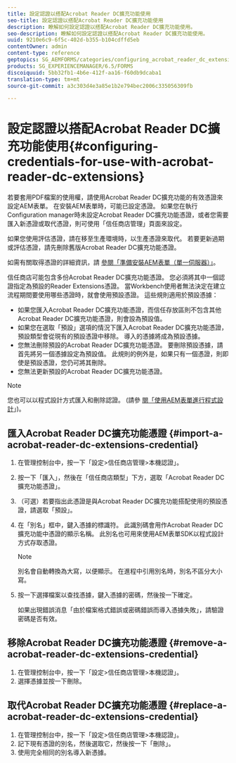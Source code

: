 ```yaml
---
title: 設定認證以搭配Acrobat Reader DC擴充功能使用
seo-title: 設定認證以搭配Acrobat Reader DC擴充功能使用
description: 瞭解如何設定認證以搭配Acrobat Reader DC擴充功能使用。
seo-description: 瞭解如何設定認證以搭配Acrobat Reader DC擴充功能使用。
uuid: 9210e6c9-6f5c-402d-b355-b104cdffd5eb
contentOwner: admin
content-type: reference
geptopics: SG_AEMFORMS/categories/configuring_acrobat_reader_dc_extensions
products: SG_EXPERIENCEMANAGER/6.5/FORMS
discoiquuid: 5bb32fb1-4b6e-412f-aa16-f60db9dcaba1
translation-type: tm+mt
source-git-commit: a3c303d4e3a85e1b2e794bec2006c335056309fb

---
```



# 設定認證以搭配Acrobat Reader DC擴充功能使用{#configuring-credentials-for-use-with-acrobat-reader-dc-extensions}

若要套用PDF檔案的使用權，請使用Acrobat Reader DC擴充功能的有效憑證來設定AEM表單。 在安裝AEM表單時，可能已設定憑證。 如果您在執行Configuration manager時未設定Acrobat Reader DC擴充功能憑證，或者您需要匯入新憑證或取代憑證，則可使用「信任商店管理」頁面來設定。

如果您使用評估憑證，請在移至生產環境時，以生產憑證來取代。 若要更新過期或評估憑證，請先刪除舊版Acrobat Reader DC擴充功能憑證。

如需有關取得憑證的詳細資訊，請 [參閱「準備安裝AEM表單（單一伺服器）」](https://www.adobe.com/go/learn_aemforms_prepareInstallsingle_63)。

信任商店可能包含多份Acrobat Reader DC擴充功能憑證。 您必須將其中一個認證指定為預設的Reader Extensions憑證。 當Workbench使用者無法決定在建立流程期間要使用哪些憑證時，就會使用預設憑證。 這些規則適用於預設憑據：

* 如果您匯入Acrobat Reader DC擴充功能憑證，而信任存放區則不包含其他Acrobat Reader DC擴充功能憑證，則會設為預設值。
* 如果您在選取「預設」選項的情況下匯入Acrobat Reader DC擴充功能憑證，預設類型會從現有的預設憑證中移除。 導入的憑據將成為預設憑據。
* 您無法刪除預設的Acrobat Reader DC擴充功能憑證。 要刪除預設憑據，請首先將另一個憑據設定為預設值。 此規則的例外是，如果只有一個憑證，則即使是預設憑證，您仍可將其刪除。
* 您無法更新預設的Acrobat Reader DC擴充功能憑證。

>[!NOTE]
>
>您也可以以程式設計方式匯入和刪除認證。 (請參 [閱「使用AEM表單進行程式設計](https://www.adobe.com/go/learn_aemforms_programming_63)」)。

## 匯入Acrobat Reader DC擴充功能憑證 {#import-a-acrobat-reader-dc-extensions-credential}

1. 在管理控制台中，按一下「設定>信任商店管理>本機認證」。
1. 按一下「匯入」，然後在「信任商店類型」下方，選取「Acrobat Reader DC擴充功能憑證」。
1. （可選）若要指出此憑證是與Acrobat Reader DC擴充功能搭配使用的預設憑證，請選取「預設」。
1. 在「別名」框中，鍵入憑據的標識符。 此識別碼會用作Acrobat Reader DC擴充功能中憑證的顯示名稱。 此別名也可用來使用AEM表單SDK以程式設計方式存取憑證。

   >[!NOTE]
   >
   >別名會自動轉換為大寫，以便顯示。 在進程中引用別名時，別名不區分大小寫。

1. 按一下選擇檔案以查找憑據，鍵入憑據的密碼，然後按一下確定。

   如果出現錯誤消息「由於檔案格式錯誤或密碼錯誤而導入憑據失敗」，請驗證密碼是否有效。

## 移除Acrobat Reader DC擴充功能憑證 {#remove-a-acrobat-reader-dc-extensions-credential}

1. 在管理控制台中，按一下「設定>信任商店管理>本機認證」。
1. 選擇憑據並按一下刪除。

## 取代Acrobat Reader DC擴充功能憑證 {#replace-a-acrobat-reader-dc-extensions-credential}

1. 在管理控制台中，按一下「設定>信任商店管理>本機認證」。
1. 記下現有憑證的別名，然後選取它，然後按一下「刪除」。
1. 使用完全相同的別名導入新憑據。

